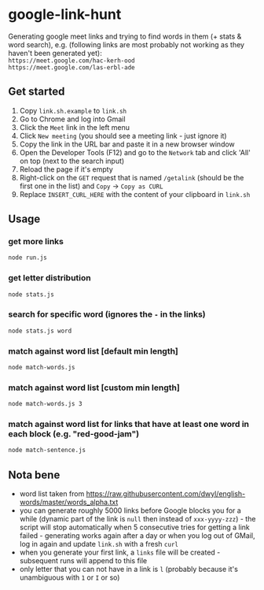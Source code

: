 # google-link-hunt
Generating google meet links and trying to find words in them (+ stats & word search), e.g. (following links are most probably not working as they haven't been generated yet):    
`https://meet.google.com/hac-kerh-ood`     
`https://meet.google.com/las-erbl-ade`     

## Get started
1. Copy `link.sh.example` to `link.sh`
2. Go to Chrome and log into Gmail
3. Click the `Meet` link in the left menu
4. Click `New meeting` (you should see a meeting link - just ignore it)
5. Copy the link in the URL bar and paste it in a new browser window
6. Open the Developer Tools (F12) and go to the `Network` tab and click 'All' on top (next to the search input)
7. Reload the page if it's empty
8. Right-click on the `GET` request that is named `/getalink` (should be the first one in the list) and `Copy` -> `Copy as CURL`
9. Replace `INSERT_CURL_HERE` with the content of your clipboard in `link.sh`

## Usage
### get more links
```bash
node run.js
```

### get letter distribution
```bash 
node stats.js
```

### search for specific word (ignores the `-` in the links)
```bash
node stats.js word
```

### match against word list [default min length]
```bash
node match-words.js
```

### match against word list [custom min length]
```bash
node match-words.js 3
```

### match against word list for links that have at least one word in each block (e.g. "red-good-jam")
```bash
node match-sentence.js
```

## Nota bene
- word list taken from https://raw.githubusercontent.com/dwyl/english-words/master/words_alpha.txt
- you can generate roughly 5000 links before Google blocks you for a while (dynamic part of the link is `null` then instead of `xxx-yyyy-zzz`) - the script will stop automatically when 5 consecutive tries for getting a link failed - generating works again after a day or when you log out of GMail, log in again and update `link.sh` with a fresh `curl`
- when you generate your first link, a `links` file will be created - subsequent runs will append to this file
- only letter that you can not have in a link is `l` (probably because it's unambiguous with `1` or `I` or so)